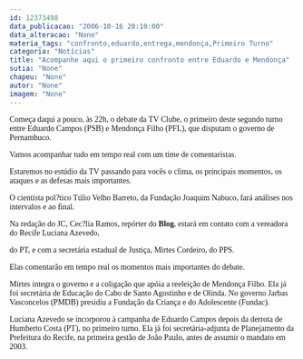 ```yaml
---
id: 12373498
data_publicacao: "2006-10-16 20:10:00"
data_alteracao: "None"
materia_tags: "confronto,eduardo,entrega,mendonça,Primeiro Turno"
categoria: "Notícias"
title: "Acompanhe aqui o primeiro confronto entre Eduardo e Mendonça"
sutia: "None"
chapeu: "None"
autor: "None"
imagem: "None"
---
```

<p><P><FONT face=Verdana>Começa daqui a pouco, às 22h, o debate da TV Clube, o primeiro deste segundo turno entre Eduardo Campos (PSB) e Mendonça Filho (PFL), que disputam o governo de Pernambuco.</FONT></P></p>
<p><P><FONT face=Verdana>Vamos acompanhar tudo em tempo real com um time de comentaristas.</FONT></P></p>
<p><P><FONT face=Verdana>Estaremos no estúdio da TV passando para vocês o clima, os principais momentos, os ataques e as defesas mais importantes.</FONT></P></p>
<p><P><FONT face=Verdana>O cientista pol?tico Túlio Velho Barreto, da Fundação Joaquim Nabuco, fará análises nos intervalos e ao final.</FONT></P></p>
<p><P><FONT face=Verdana>Na redação do JC, Cec?lia Ramos, repórter do <STRONG>Blog</STRONG>, estará em contato com a vereadora do Recife Luciana Azevedo,</p>
<p> do PT, e com a secretária estadual de Justiça, Mirtes Cordeiro, do PPS.</FONT></P></p>
<p><P><FONT face=Verdana>Elas comentarão em tempo real os momentos mais importantes do debate.</FONT></P></p>
<p><P><FONT face=Verdana>Mirtes integra o governo e a coligação que apóia a reeleição de Mendonça Filho. Ela já foi secretária de Educação do Cabo de Santo Agostinho e de Olinda. No governo Jarbas Vasconcelos (PMDB) presidiu a Fundação da Criança e do Adolescente (Fundac).</FONT></P></p>
<p><P><FONT face=Verdana>Luciana Azevedo se incorporou à campanha de Eduardo Campos depois da derrota de Humberto Costa (PT), no primeiro turno. Ela já foi secretária-adjunta de Planejamento da Prefeitura do Recife, na primeira gestão de João Paulo, antes de assumir o mandato em 2003.</FONT></P> </p>

